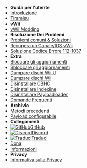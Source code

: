 - **Guida per l'utente**
- [Introduzione](introduction)
- [Tiramisu](tiramisu/sd-preparation)
- **vWii**
- [vWii Modding](vwii-modding)
- **Risoluzione Dei Problemi**
- [Problemi comuni & Soluzioni](common-issues-fixes)
- [Recupera un Canale/IOS vWii](recover-vwii-ioses-channels)
- [Soluzione Codice Errore 112-1037](fix-errcode-112-1037)
- **Extra**
- [Bloccare gli aggiornamenti](block-updates)
- [Sbloccare gli aggiornamenti](unblock-updates)
- [Dumpare dischi Wii U](dump-games)
- [Dumpare dischi Wii](dump-wii-games)
- [Disinstallare CBHC](uninstall-cbhc)
- [Disinstallare Indexiine](uninstall-indexiine)
- [Disinstallare Payloadloader](uninstall-payloadloader)
- [Domande Frequenti](faq)
- **Archivio**
- [Metodi precedenti](archive/cfw-choice)
- [Payload configurabile](configurable-payload)
- **Collegamenti**
- [![GitHub](https://icongr.am/simple/github.svg?color=808080&size=16)GitHub](https://github.com/hacks-guide/Guide-WiiU)
- [![Discord](https://icongr.am/simple/discord.svg?colored&size=16)Discord](https://discord.gg/C29hYvh)
- [![Traduci](https://icongr.am/material/translate.svg?color=808080&size=16)Traduci](https://hacks-guide.crowdin.com/u/projects/10)
- [Dona](donations)
- [Informazioni](about)
- **Privacy**
- [Informativa sulla Privacy](privacy-policy)
